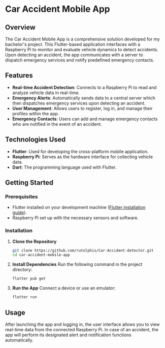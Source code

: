 
# Car Accident Mobile App

## Overview
The Car Accident Mobile App is a comprehensive solution developed for my bachelor's project. This Flutter-based application interfaces with a Raspberry Pi to monitor and evaluate vehicle dynamics to detect accidents. Upon detecting an accident, the app communicates with a server to dispatch emergency services and notify predefined emergency contacts.

## Features
- **Real-time Accident Detection**: Connects to a Raspberry Pi to read and analyze vehicle data in real-time.
- **Emergency Alerts**: Automatically sends data to a central server which then dispatches emergency services upon detecting an accident.
- **User Management**: Allows users to register, log in, and manage their profiles within the app.
- **Emergency Contacts**: Users can add and manage emergency contacts who are notified in the event of an accident.

## Technologies Used
- **Flutter**: Used for developing the cross-platform mobile application.
- **Raspberry Pi**: Serves as the hardware interface for collecting vehicle data.
- **Dart**: The programming language used with Flutter.

## Getting Started

### Prerequisites
- Flutter installed on your development machine ([Flutter installation guide](https://flutter.dev/docs/get-started/install)).
- Raspberry Pi set up with the necessary sensors and software.

### Installation

1. **Clone the Repository**
   ```bash
   git clone https://github.com/rutolphis/Car-Accident-detector.git
   cd car-accident-mobile-app
   ```

2. **Install Dependencies**
   Run the following command in the project directory:
   ```bash
   flutter pub get
   ```

3. **Run the App**
   Connect a device or use an emulator:
   ```bash
   flutter run
   ```

## Usage
After launching the app and logging in, the user interface allows you to view real-time data from the connected Raspberry Pi. In case of an accident, the app will perform its designated alert and notification functions automatically.

